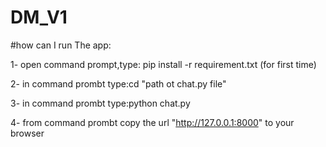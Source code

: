 # DM_V1
#how can I run The app:

1- open command prompt,type: pip install -r requirement.txt (for first time)

2- in command prombt type:cd "path ot chat.py file"

3- in command prombt type:python chat.py

4- from command prombt copy the url "http://127.0.0.1:8000" to your browser
